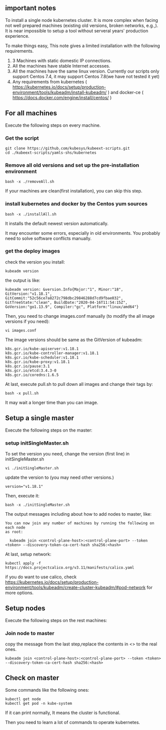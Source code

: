

## important notes

To install a single node kubernetes cluster. It is more complex when facing not well prepared machines (existing old versions, broken networks, e.g.,). It is near impossible to setup a tool without serveral years' production experience.

To make things easy, This note gives a limited installation with the following requirements.

1. 3 Machines with static domestic IP connections.
2. All the machines have stable Internet accesses.
3. All the machines have the same linux version. Currently our scripts only support Centos 7.4, it may support Centos 7.8(we have not tested it yet)
4. Any requirements from kubernetes ( https://kubernetes.io/docs/setup/production-environment/tools/kubeadm/install-kubeadm/ ) and docker-ce ( https://docs.docker.com/engine/install/centos/ )

## For all machines

Execute the following steps on every machine.

### Get the script 

```
git clone https://github.com/kubesys/kubeext-scripts.git
cd ./kubeext-scripts/yamls-shs/kubernetes
```

### Remove all old versions and set up the pre-installation environment

```
bash -x ./removeAll.sh
```

If your machines are clean(first installation), you can skip this step.

### install kubernetes and docker by the Centos yum sources

```
bash -x ./installAll.sh
```

It installs the default newest version automatically.

It may encounter some errors, especially in old environments. You probably need to solve software conflicts manually.

### get the deploy images

check the version you install:

```
kubeadm version
```

the output is like:
```
kubeadm version: &version.Info{Major:"1", Minor:"18", GitVersion:"v1.18.1", GitCommit:"52c56ce7a8272c798dbc29846288d7cd9fbae032", GitTreeState:"clean", BuildDate:"2020-04-16T11:54:15Z", GoVersion:"go1.13.9", Compiler:"gc", Platform:"linux/amd64"}
```

Then, you need to change images.conf manually (to modify the all image versions if you need):

```
vi images.conf
```

The image versions should be same as the GitVersion of kubeadm:

```
k8s.gcr.io/kube-apiserver:v1.18.1
k8s.gcr.io/kube-controller-manager:v1.18.1
k8s.gcr.io/kube-scheduler:v1.18.1
k8s.gcr.io/kube-proxy:v1.18.1
k8s.gcr.io/pause:3.1
k8s.gcr.io/etcd:3.4.3-0
k8s.gcr.io/coredns:1.6.5
```

At last, execute pull.sh to pull down all images and change their tags by:

```
bash -x pull.sh 
```

It may wait a longer time than you can image.

## Setup a single master

Execute the following steps on the master:

### setup initSingleMaster.sh

To set the version you need, change the version (first line) in initSingleMaster.sh

```
vi ./initSingleMaster.sh
```

update the version to (you may need other versions.)

```
version="v1.18.1"
```

Then, execute it:

```
bash -x ./initSingleMaster.sh
```

The output messages including about how to add nodes to master, like:

```
You can now join any number of machines by running the following on each node
as root:

  kubeadm join <control-plane-host>:<control-plane-port> --token <token> --discovery-token-ca-cert-hash sha256:<hash>
```

At last, setup network:

```
kubectl apply -f https://docs.projectcalico.org/v3.11/manifests/calico.yaml
```

if you do want to use calico, check https://kubernetes.io/docs/setup/production-environment/tools/kubeadm/create-cluster-kubeadm/#pod-network for more options.


## Setup nodes

Execute the following steps on the rest machines:

### Join node to master

copy the message from the last step,replace the contents in <> to the real ones.
```
kubeadm join <control-plane-host>:<control-plane-port> --token <token> --discovery-token-ca-cert-hash sha256:<hash>
```

## Check on master

Some commands like the following ones:

```
kubectl get node
kubectl get pod -n kube-system
```

If it can print normally, It means the cluster is functional.

Then you need to learn a lot of commands to operate kubernetes.


